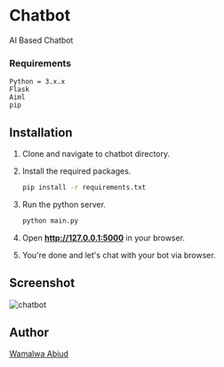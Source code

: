 # Chatbot
AI Based Chatbot

### Requirements
    Python = 3.x.x
    Flask
    Aiml
    pip

## Installation

1. Clone and navigate to chatbot directory.

2. Install the required packages.
    ```bash
    pip install -r requirements.txt
    ```

3. Run the python server.
    ```bash
    python main.py
    ```
4. Open **http://127.0.0.1:5000** in your browser.

5. You're done and let's chat with your bot via browser.

## Screenshot
![chatbot](bot.png) 

## Author

[Wamalwa Abiud](http://www.github.com/waabiud)

